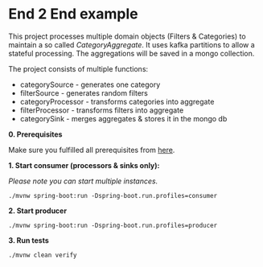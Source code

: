 # End 2 End example


This project processes multiple domain objects (Filters & Categories) to maintain a so called _CategoryAggregate_.
It uses kafka partitions to allow a stateful processing. The aggregations will be saved in a mongo collection. 

The project consists of multiple functions:

* categorySource - generates one category
* filterSource - generates random filters
* categoryProcessor - transforms categories into aggregate
* filterProcessor - transforms filters into aggregate
* categorySink - merges aggregates & stores it in the mongo db

**0. Prerequisites**

Make sure you fulfilled all prerequisites from [here](../README.md).



**1. Start consumer (processors & sinks only):**

_Please note you can start multiple instances._ 

    ./mvnw spring-boot:run -Dspring-boot.run.profiles=consumer
        
**2. Start producer**

    ./mvnw spring-boot:run -Dspring-boot.run.profiles=producer
    
**3. Run tests**

    ./mvnw clean verify